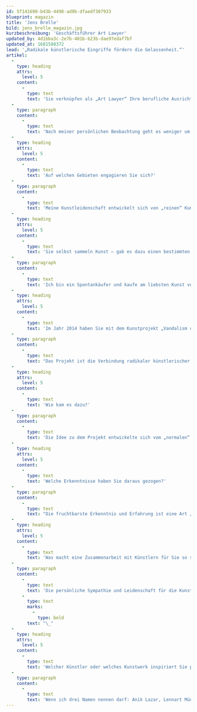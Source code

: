 ```yaml
---
id: 5f141690-b43b-4498-ad9b-dfaedf307933
blueprint: magazin
title: 'Jens Brelle'
bild: jens_brelle_magazin.jpg
kurzbeschreibung: 'Geschäftsführer Art Lawyer'
updated_by: 4d1bba3c-2e7b-401b-b23b-dae97edaf7bf
updated_at: 1681588372
lead: '„Radikale künstlerische Eingriffe fördern die Gelassenheit.“'
artikel:
  -
    type: heading
    attrs:
      level: 5
    content:
      -
        type: text
        text: 'Sie verknüpfen als „Art Lawyer“ Ihre berufliche Ausrichtung auf Kunst-, Design- und Medienrecht mit privatem Kunstinteresse. Ist das für Sie die „perfekte“ Verbindung von Beruflichem mit Privatem?'
  -
    type: paragraph
    content:
      -
        type: text
        text: 'Nach meiner persönlichen Beobachtung geht es weniger um die Verbindung von Beruflichem und Privatem, sondern vielmehr um die Verbindung von Kunst bzw. Künstlern auf der einen Seite und von mir persönlich als Kunstbetrachter bzw. Kunstsammler auf der anderen Seite.'
  -
    type: heading
    attrs:
      level: 5
    content:
      -
        type: text
        text: 'Auf welchen Gebieten engagieren Sie sich?'
  -
    type: paragraph
    content:
      -
        type: text
        text: 'Meine Kunstleidenschaft entwickelt sich von „reinen“ Kunstkäufen als Sammler in Galerien bzw. auf Messen nunmehr eher zum Mäzenatentum, Fördern und Sponsoring, Kunstvermittlung und sogar Kuration. Ich bin mit vielen Künstlern befreundet und arbeite mit ihnen auf verschiedenen Ebenen zusammen. Dazu gehören neben eigenen Kunstprojekten auch die Teilnahme an der Add Art, und zum Beispiel die Förderung der P/ART, des Projektes DELTA 15 im ehemaligen Wasserwerk am Falkensteiner Ufer und vieles mehr.'
  -
    type: heading
    attrs:
      level: 5
    content:
      -
        type: text
        text: 'Sie selbst sammeln Kunst – gab es dazu einen bestimmten Anstoß? Welche Kunstrichtungen sammeln Sie?'
  -
    type: paragraph
    content:
      -
        type: text
        text: 'Ich bin ein Spontankäufer und kaufe am liebsten Kunst von Künstlerinnen und Künstlern, die ich selbst kenne. Damit also ausschließlich „junge“ zeitgenössische Kunst.'
  -
    type: heading
    attrs:
      level: 5
    content:
      -
        type: text
        text: 'Im Jahr 2014 haben Sie mit dem Kunstprojekt „Vandalism change research Entstuckung“ eine künstlerische Intervention in Ihren privaten Räumen durchgeführt. Wie kann man sich das vorstellen?'
  -
    type: paragraph
    content:
      -
        type: text
        text: "Das Projekt ist die Verbindung radikaler künstlerischer Eingriffe mit der Neugestaltung des privaten Habitats. „Vandalism“ steht für die unkontrollierte künstlerische Intervention. „Entstuckung“ steht für das Entfernen von diversen „Schichten“ innerhalb der privaten Räume, eine Art von Entkernung. Der Begriff „Entstuckung“ basiert auf einer Architektur-Bewegung seit den 1920er-Jahren, die als „lügnerisch“ empfundenen Gipsstuck-Fassaden\_und den Stuck aus Innenräumen der\_Gründerzeit\_zu entfernen."
  -
    type: heading
    attrs:
      level: 5
    content:
      -
        type: text
        text: 'Wie kam es dazu?'
  -
    type: paragraph
    content:
      -
        type: text
        text: 'Die Idee zu dem Projekt entwickelte sich vom „normalen“ reinen Ausstellungsprojekt in den privaten Räumen – zeitlich zufällig – parallel mit eigenen Renovierungsplanungen. Der Arbeitstitel war „Einbruch“ und nahm damit schon das unkontrollierte Element des Projektes auf. Höhepunkt des Projektes war am 30. August 2014 mit der Präsentation der verschiedenen Arbeiten – insbesondere Installationen – der Künstler in radikaler Verbindung mit Elementen des vorgegebenen privaten Habitats. Initiatoren und beteiligte Künstler waren insbesondere Sebastian Kubersky, Christine van Meegen und Lennart Münchenhagen.'
  -
    type: heading
    attrs:
      level: 5
    content:
      -
        type: text
        text: 'Welche Erkenntnisse haben Sie daraus gezogen?'
  -
    type: paragraph
    content:
      -
        type: text
        text: "Die fruchtbarste Erkenntnis und Erfahrung ist eine Art „Schocktherapie“. Nämlich die unvorbereitete und plötzlich einsetzende „Behandlung“ mit ungewohnt starken Eingriffen in die Privatsphäre, und zwar nur durch künstlerische Arbeiten. Dies hat zu einer bisher ungekannten Geduld und Gelassenheit\_geführt in Bezug auf äußere Ereignisse, die selbst nicht direkt beeinflusst werden können. Kunst quasi als „Therapie“. Eine Art von Resilienz, nämlich die Stärkung der psychischen Widerstandsfähigkeit zur Krisenbewältigung."
  -
    type: heading
    attrs:
      level: 5
    content:
      -
        type: text
        text: 'Was macht eine Zusammenarbeit mit Künstlern für Sie so spannend?'
  -
    type: paragraph
    content:
      -
        type: text
        text: 'Die persönliche Sympathie und Leidenschaft für die Kunst!'
      -
        type: text
        marks:
          -
            type: bold
        text: "\_"
  -
    type: heading
    attrs:
      level: 5
    content:
      -
        type: text
        text: 'Welcher Künstler oder welches Kunstwerk inspiriert Sie persönlich ganz besonders?'
  -
    type: paragraph
    content:
      -
        type: text
        text: 'Wenn ich drei Namen nennen darf: Anik Lazar, Lennart Münchenhagen und Sebastian Kubersky.'
---
```

